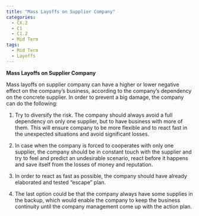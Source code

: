 ```yaml
---
title: "Mass Layoffs on Supplier Company"
categories:
  - CX.2
  - C1
  - C1.2
  - Mid Term
tags:
  - Mid Term
  - Layoffs
---
```


**Mass Layoffs on Supplier Company**

Mass layoffs on supplier company can have a higher or lower negative effect on the company’s business, according to the company’s dependency on the concrete supplier. In order to prevent a big damage, the company can do the following:

1. Try to diversify the risk. The company should always avoid a full dependency on only one supplier, but to have business with more of them. This will ensure company to be more flexible and to react fast in the unexpected situations and avoid significant losses. 

2. In case when the company is forced to cooperates with only one supplier, the company should be in constant touch with the supplier and try to feel and predict an undesirable scenario, react before it happens and save itself from the losses of money and reputation.

3. In order to react as fast as possible, the company should have already elaborated and tested “escape” plan. 

4. The last option could be that the company always have some supplies in the backup, which would enable the company to keep the business continuity until the company management come up with the action plan.
